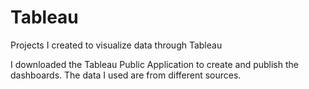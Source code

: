 # Tableau
Projects I created to visualize data through Tableau


I downloaded the Tableau Public Application to create and publish the dashboards. The data I used are from different sources.
